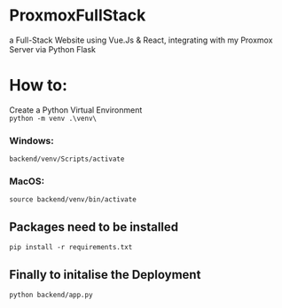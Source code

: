 # ProxmoxFullStack
a Full-Stack Website using Vue.Js &amp; React, integrating with my Proxmox Server via Python Flask

# How to:
Create a Python Virtual Environment  
```python -m venv .\venv\```

### Windows:
```backend/venv/Scripts/activate```

### MacOS:
```source backend/venv/bin/activate```

## Packages need to be installed
```pip install -r requirements.txt```

## Finally to initalise the Deployment
```python backend/app.py```

